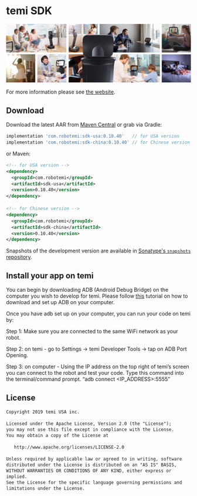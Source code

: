 temi SDK
========

![temi](temi.jpg)

For more information please see [the website][1].


Download
--------

Download the latest AAR from [Maven Central][2] or grab via Gradle:
```groovy
implementation 'com.robotemi:sdk-usa:0.10.40'   // for USA version
implementation 'com.robotemi:sdk-china:0.10.40' // for Chinese version
```

or Maven:
```xml
<!-- for USA version -->
<dependency>
  <groupId>com.robotemi</groupId>
  <artifactId>sdk-usa</artifactId>
  <version>0.10.40</version>
</dependency>

<!-- for Chinese version -->
<dependency>
  <groupId>com.robotemi</groupId>
  <artifactId>sdk-china</artifactId>
  <version>0.10.40</version>
</dependency>
```

Snapshots of the development version are available in [Sonatype's `snapshots` repository][snap].


Install your app on temi
--------

You can begin by downloading ADB (Android Debug Bridge) on the computer you wish to develop for temi. Please follow [this][3] tutorial on how to download and set up ADB on your computer.

Once you have adb set up on your computer, you can run your code on temi by:

Step 1: Make sure you are connected to the same WiFi network as your robot. 

Step 2: on temi - go to Settings -> temi Developer Tools -> tap on ADB Port Opening.

Step 3: on computer - Using the IP address on the top right of temi’s screen you can connect to the robot and test your code. Type this command into the terminal/command prompt. “adb connect <IP_ADDRESS>:5555”


License
-------

    Copyright 2019 temi USA inc.

    Licensed under the Apache License, Version 2.0 (the "License");
    you may not use this file except in compliance with the License.
    You may obtain a copy of the License at

       http://www.apache.org/licenses/LICENSE-2.0

    Unless required by applicable law or agreed to in writing, software
    distributed under the License is distributed on an "AS IS" BASIS,
    WITHOUT WARRANTIES OR CONDITIONS OF ANY KIND, either express or implied.
    See the License for the specific language governing permissions and
    limitations under the License.


[1]: https://www.robotemi.com/developers/
[2]: https://search.maven.org/search?q=g:com.robotemi
[3]: https://www.xda-developers.com/install-adb-windows-macos-linux/
[snap]: https://oss.sonatype.org/content/repositories/snapshots/
